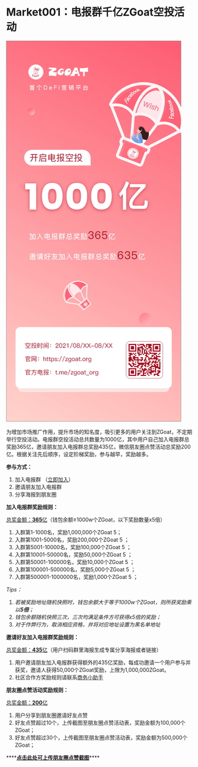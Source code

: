 # Market001：电报群千亿ZGoat空投活动

![](../../.gitbook/assets/1.png)

为增加市场推广作用，提升市场的知名度，吸引更多的用户关注到ZGoat，不定期举行空投活动。电报群空投活动总共数量为1000亿，其中用户自己加入电报群总奖励365亿，邀请朋友加入电报群总奖励435亿，微信朋友圈点赞活动总奖励200亿。根据关注先后顺序，设定阶梯奖励，参与越早，奖励越多。

**参与方式：**

1. 加入电报群 （[立即加入](http://zgoat.org)）
2. 邀请朋友加入电报群
3. 分享海报到朋友圈



**加入电报群奖励规则：**

[总奖金额：**365**亿](https://zgoat.org)（钱包余额≥1000w个ZGoat，以下奖励数量x5倍）

1. 入群第1-1000名，奖励1,000,000个ZGoat 5；
2. 入群第1001-5000名，奖励200,000个ZGoat 5 ；
3. 入群第5001-10000名，奖励100,000个ZGoat 5 ；
4. 入群第10001-50000名，奖励50,000个ZGoat 5 ；
5. 入群第50001-100000名，奖励10,000个ZGoat 5 ；
6. 入群第100001-500000名，奖励5,000个ZGoat 5 ；
7. 入群第500001-1000000名，奖励1,000个ZGoat 5 ；

_Tips：_

1. _若被奖励地址随机快照时，钱包余额大于等于1000w个ZGoat，则所获奖励乘以**5倍**；_
2. _钱包余额随机快照三次，三次均满足条件方可获得x5倍的奖励；_
3. _对于作弊行为，取消相应资格，并将对应地址设置为黑名单地址_



**邀请好友加入电报群奖励规则：**

[总奖金额：**435**亿](https://zgoat.org)（用户扫码群里海报生成专属分享海报或者链接）

1. 用户邀请朋友加入电报群获得额外的435亿奖励，每成功邀请一个用户参与并获奖，邀请人获得50,000个ZGoat奖励，上限为1,000,000ZGoat。
2. 社区合作方奖励规则请联系[商务小助手](../../qi-ta/lian-xi-wo-men.md)



**朋友圈点赞活动奖励规则：**

[总奖金额：**200**亿](https://zgoat.org)

1. 用户分享到朋友圈邀请好友点赞
2. 好友点赞超过10个，上传截图至朋友圈点赞活动表，奖励金额为100,000个ZGoat；
3. 好友点赞超过30个，上传截图至朋友圈点赞活动表，奖励金额为500,000个ZGoat；

\*\*\*\*[**点击此处可上传朋友圈点赞截图**](https://zgoat.org)\*\*\*\*


